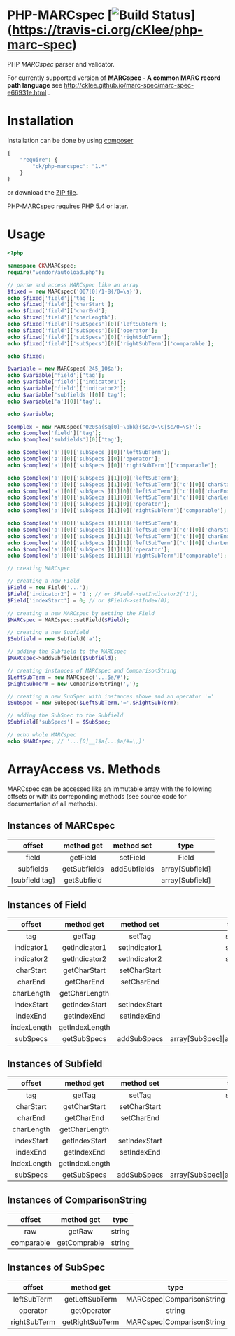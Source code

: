 # PHP-MARCspec [![Build Status](https://travis-ci.org/cKlee/php-marc-spec.svg?branch=master)] (https://travis-ci.org/cKlee/php-marc-spec)

PHP *MARCspec* parser and validator.

For currently supported version of **MARCspec - A common MARC record path language** see http://cklee.github.io/marc-spec/marc-spec-e66931e.html .

# Installation

Installation can be done by using [composer](https://getcomposer.org/doc/00-intro.md) 

```php
{
    "require": {
        "ck/php-marcspec": "1.*"
    }
}
```

or download the [ZIP file](https://github.com/MARCspec/php-marc-spec/archive/master.zip).

PHP-MARCspec requires PHP 5.4 or later.

# Usage

```php
<?php

namespace CK\MARCspec;
require("vendor/autoload.php");

// parse and access MARCspec like an array
$fixed = new MARCspec('007[0]/1-8{/0=\a}');
echo $fixed['field']['tag'];                                                  // '007'
echo $fixed['field']['charStart'];                                            // 1
echo $fixed['field']['charEnd'];                                              // 8
echo $fixed['field']['charLength'];                                           // 8
echo $fixed['field']['subSpecs'][0]['leftSubTerm'];                           // '007[0]/0'
echo $fixed['field']['subSpecs'][0]['operator'];                              // '='
echo $fixed['field']['subSpecs'][0]['rightSubTerm'];                          // '\a'
echo $fixed['field']['subSpecs'][0]['rightSubTerm']['comparable'];            // 'a'

echo $fixed;                                                                  // '007[0]/1-8{007[0]/0=\a}'

$variable = new MARCspec('245_10$a');
echo $variable['field']['tag'];                                               // '245'
echo $variable['field']['indicator1'];                                        // '1'
echo $variable['field']['indicator2'];                                        // '0'
echo $variable['subfields'][0]['tag'];                                        // 'a'
echo $variable['a'][0]['tag'];                                                // 'a'

echo $variable;                                                               // '245_10$a'

$complex = new MARCspec('020$a{$q[0]~\pbk}{$c/0=\€|$c/0=\$}');
echo $complex['field']['tag'];                                                // '020'
echo $complex['subfields'][0]['tag'];                                         // 'a'

echo $complex['a'][0]['subSpecs'][0]['leftSubTerm'];                          // '020$q[0]'
echo $complex['a'][0]['subSpecs'][0]['operator'];                             // '~'
echo $complex['a'][0]['subSpecs'][0]['rightSubTerm']['comparable'];           // 'pbk'

echo $complex['a'][0]['subSpecs'][1][0]['leftSubTerm'];                       // '020$c/0'
echo $complex['a'][0]['subSpecs'][1][0]['leftSubTerm']['c'][0]['charStart'];  // 0
echo $complex['a'][0]['subSpecs'][1][0]['leftSubTerm']['c'][0]['charEnd'];    // null
echo $complex['a'][0]['subSpecs'][1][0]['leftSubTerm']['c'][0]['charLength']; // 1
echo $complex['a'][0]['subSpecs'][1][0]['operator'];                          // '='
echo $complex['a'][0]['subSpecs'][1][0]['rightSubTerm']['comparable'];        // '€'

echo $complex['a'][0]['subSpecs'][1][1]['leftSubTerm'];                       // '020$c/0'
echo $complex['a'][0]['subSpecs'][1][1]['leftSubTerm']['c'][0]['charStart'];  // 0
echo $complex['a'][0]['subSpecs'][1][1]['leftSubTerm']['c'][0]['charEnd'];    // null
echo $complex['a'][0]['subSpecs'][1][1]['leftSubTerm']['c'][0]['charLength']; // 1
echo $complex['a'][0]['subSpecs'][1][1]['operator'];                          // '='
echo $complex['a'][0]['subSpecs'][1][1]['rightSubTerm']['comparable'];        // '$'

// creating MARCspec

// creating a new Field
$Field = new Field('...');
$Field['indicator2'] = '1'; // or $Field->setIndicator2('1');
$Field['indexStart'] = 0; // or $Field->setIndex(0);

// creating a new MARCspec by setting the Field
$MARCspec = MARCspec::setField($Field);

// creating a new Subfield
$Subfield = new Subfield('a');

// adding the Subfield to the MARCspec
$MARCspec->addSubfields($Subfield);

// creating instances of MARCspec and ComparisonString
$LeftSubTerm = new MARCspec('...$a/#');
$RightSubTerm = new ComparisonString(',');

// creating a new SubSpec with instances above and an operator '='
$SubSpec = new SubSpec($LeftSubTerm,'=',$RightSubTerm);

// adding the SubSpec to the Subfield
$Subfield['subSpecs'] = $SubSpec;

// echo whole MARCspec
echo $MARCspec; // '...[0]__1$a{...$a/#=\,}' 
```

# ArrayAccess vs. Methods

MARCspec can be accessed like an immutable array with the following offsets or with its correponding methods (see source code for documentation of all methods).

## Instances of MARCspec

| offset    | method get    | method set   | type  |
|:---------:|:-------------:|:------------:|:-----:|
| field     | getField      | setField     | Field |
| subfields | getSubfields  | addSubfields | array\[Subfield] |
| \[subfield tag] | getSubfield |          | array\[Subfield] |

## Instances of Field

| offset    | method get    | method set    | type  |
|:---------:|:-------------:|:-------------:|:-----:|
| tag       | getTag        | setTag        | string |
| indicator1| getIndicator1 | setIndicator1 | string |
| indicator2| getIndicator2 | setIndicator2 | string |
| charStart | getCharStart  | setCharStart  | int |
| charEnd   | getCharEnd    | setCharEnd    | int |
| charLength| getCharLength |               | int |
| indexStart| getIndexStart | setIndexStart | int |
| indexEnd  | getIndexEnd   | setIndexEnd   | int |
| indexLength| getIndexLength |             | int |
| subSpecs  | getSubSpecs   | addSubSpecs   | array\[SubSpec]&#124;array\[array\[SubSpec]] |

## Instances of Subfield

| offset    | method get    | method set    | type  |
|:---------:|:-------------:|:-------------:|:-----:|
| tag       | getTag        | setTag        | string |
| charStart | getCharStart  | setCharStart  | int |
| charEnd   | getCharEnd    | setCharEnd    | int |
| charLength| getCharLength |               | int |
| indexStart| getIndexStart | setIndexStart | int |
| indexEnd  | getIndexEnd   | setIndexEnd   | int |
| indexLength| getIndexLength |             | int |
| subSpecs  | getSubSpecs   | addSubSpecs   | array\[SubSpec]&#124;array\[array\[SubSpec]] |

## Instances of ComparisonString

| offset    | method get    | type  |
|:---------:|:-------------:|:-----:|
| raw       | getRaw        | string |
| comparable| getComprable  | string |

## Instances of SubSpec

| offset       | method get      | type  |
|:------------:|:---------------:|:-----:|
| leftSubTerm  | getLeftSubTerm  | MARCspec&#124;ComparisonString |
| operator     | getOperator     | string |
| rightSubTerm | getRightSubTerm | MARCspec&#124;ComparisonString |
